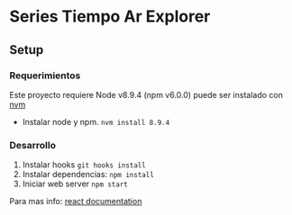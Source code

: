 # Series Tiempo Ar Explorer

## Setup

### Requerimientos

Este proyecto requiere Node v8.9.4 (npm v6.0.0) puede ser instalado con [nvm](https://github.com/creationix/nvm)

- Instalar node y npm. `nvm install 8.9.4`

### Desarrollo

1. Instalar hooks `git hooks install`
1. Instalar dependencias: `npm install`
2. Iniciar web server `npm start`

Para mas info: [react documentation](./DEV.md)
